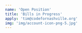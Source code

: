 ```yaml
---
name: 'Open Position'
title: 'Bills in Progress'
apply: 'tim@codefornashville.org'
img: 'img/account-icon-png-5.jpg'
---
```

